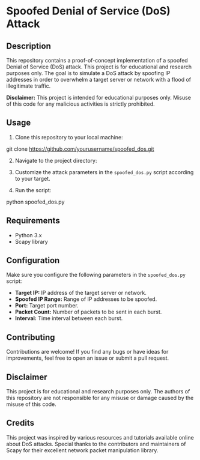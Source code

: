 # Spoofed Denial of Service (DoS) Attack

## Description
This repository contains a proof-of-concept implementation of a spoofed Denial of Service (DoS) attack. This project is for educational and research purposes only. The goal is to simulate a DoS attack by spoofing IP addresses in order to overwhelm a target server or network with a flood of illegitimate traffic.

**Disclaimer:** 
This project is intended for educational purposes only. Misuse of this code for any malicious activities is strictly prohibited.

## Usage
1. Clone this repository to your local machine:

git clone https://github.com/yourusername/spoofed_dos.git

2. Navigate to the project directory:

  
3. Customize the attack parameters in the `spoofed_dos.py` script according to your target.


5. Run the script:

python spoofed_dos.py


## Requirements
- Python 3.x
- Scapy library

## Configuration
Make sure you configure the following parameters in the `spoofed_dos.py` script:
- **Target IP:** IP address of the target server or network.
- **Spoofed IP Range:** Range of IP addresses to be spoofed.
- **Port:** Target port number.
- **Packet Count:** Number of packets to be sent in each burst.
- **Interval:** Time interval between each burst.

## Contributing
Contributions are welcome! If you find any bugs or have ideas for improvements, feel free to open an issue or submit a pull request.

## Disclaimer
This project is for educational and research purposes only. The authors of this repository are not responsible for any misuse or damage caused by the misuse of this code.

## Credits
This project was inspired by various resources and tutorials available online about DoS attacks. Special thanks to the contributors and maintainers of Scapy for their excellent network packet manipulation library.

